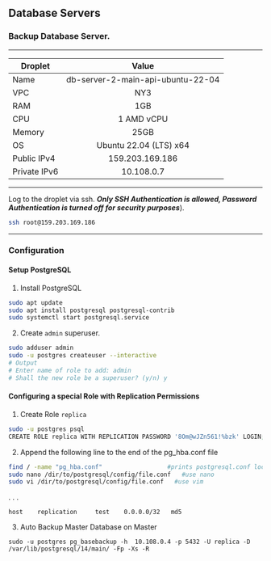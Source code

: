 ## Database Servers

### Backup Database Server.
-------------------------------------------------------------
| Droplet   |      Value   |
|----------|:-------------:|
| Name |  db-server-2-main-api-ubuntu-22-04 |
| VPC  | NY3 |
| RAM |    1GB  |
| CPU |    1 AMD vCPU  |
| Memory |    25GB  |
| OS | Ubuntu 22.04 (LTS) x64 |
| Public IPv4 |    159.203.169.186  |
| Private IPv6 |    10.108.0.7 |

-------------------------------------------------------------
Log to the droplet via ssh. ***Only SSH Authentication is allowed, Password Authentication is turned off for security purposes***).
```bash
ssh root@159.203.169.186
```
-------------------------------------------------------------


### Configuration
#### Setup PostgreSQL
1. Install PostgreSQL
```bash
sudo apt update
sudo apt install postgresql postgresql-contrib
sudo systemctl start postgresql.service
```

2. Create ```admin``` superuser.
```bash
sudo adduser admin
sudo -u postgres createuser --interactive
# Output
# Enter name of role to add: admin
# Shall the new role be a superuser? (y/n) y
```

#### Configuring a special Role with Replication Permissions
1. Create Role ```replica```
```bash
sudo -u postgres psql
CREATE ROLE replica WITH REPLICATION PASSWORD '8Om@wJZn561!%bzk' LOGIN;
```

2. Append the following line to the end of the pg_hba.conf file
```bash
find / -name "pg_hba.conf"                  #prints postgresql.conf location
sudo nano /dir/to/postgresql/config/file.conf   #use nano
sudo vi /dir/to/postgresql/config/file.conf   #use vim
```

. . .
```
host    replication     test    0.0.0.0/32   md5
```

3. Auto Backup Master Database on Master
```
sudo -u postgres pg_basebackup -h  10.108.0.4 -p 5432 -U replica -D /var/lib/postgresql/14/main/ -Fp -Xs -R
```